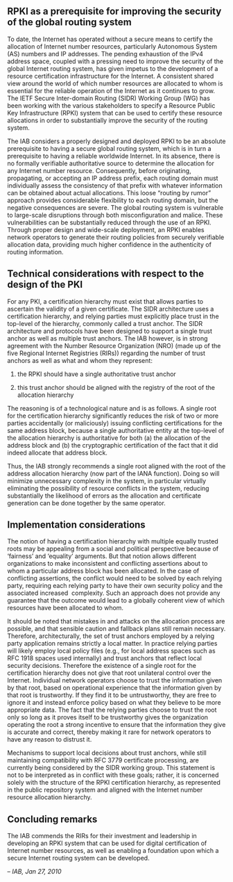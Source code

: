 
RPKI as a prerequisite for improving the security of the global routing system
------------------------------------------------------------------------------


To date, the Internet has operated without a secure means to certify the allocation of Internet number resources, particularly Autonomous System (AS) numbers and IP addresses. The pending exhaustion of the IPv4 address space, coupled with a pressing need to improve the security of the global Internet routing system, has given impetus to the development of a resource certification infrastructure for the Internet. A consistent shared view around the world of which number resources are allocated to whom is essential for the reliable operation of the Internet as it continues to grow. The IETF Secure Inter-domain Routing (SIDR) Working Group (WG) has been working with the various stakeholders to specify a Resource Public Key Infrastructure (RPKI) system that can be used to certify these resource allocations in order to substantially improve the security of the routing system.


The IAB considers a properly designed and deployed RPKI to be an absolute prerequisite to having a secure global routing system, which is in turn a prerequisite to having a reliable worldwide Internet. In its absence, there is no formally verifiable authoritative source to determine the allocation for any Internet number resource. Consequently, before originating, propagating, or accepting an IP address prefix, each routing domain must individually assess the consistency of that prefix with whatever information can be obtained about actual allocations. This loose “routing by rumor” approach provides considerable flexibility to each routing domain, but the negative consequences are severe. The global routing system is vulnerable to large-scale disruptions through both misconfiguration and malice. These vulnerabilities can be substantially reduced through the use of an RPKI. Through proper design and wide-scale deployment, an RPKI enables network operators to generate their routing policies from securely verifiable allocation data, providing much higher confidence in the authenticity of routing information.


Technical considerations with respect to the design of the PKI
--------------------------------------------------------------


For any PKI, a certification hierarchy must exist that allows parties to ascertain the validity of a given certificate. The SIDR architecture uses a certification hierarchy, and relying parties must explicitly place trust in the top-level of the hierarchy, commonly called a trust anchor. The SIDR architecture and protocols have been designed to support a single trust anchor as well as multiple trust anchors. The IAB however, is in strong agreement with the Number Resource Organization (NRO) (made up of the five Regional Internet Registries (RIRs)) regarding the number of trust anchors as well as what and whom they represent:


1. the RPKI should have a single authoritative trust anchor


2. this trust anchor should be aligned with the registry of the root of the allocation hierarchy


The reasoning is of a technological nature and is as follows. A single root for the certification hierarchy significantly reduces the risk of two or more parties accidentally (or maliciously) issuing conflicting certifications for the same address block, because a single authoritative entity at the top-level of the allocation hierarchy is authoritative for both (a) the allocation of the address block and (b) the cryptographic certification of the fact that it did indeed allocate that address block.


Thus, the IAB strongly recommends a single root aligned with the root of the address allocation hierarchy (now part of the IANA function). Doing so will minimize unnecessary complexity in the system, in particular virtually eliminating the possibility of resource conflicts in the system, reducing substantially the likelihood of errors as the allocation and certificate generation can be done together by the same operator.


Implementation considerations
-----------------------------


The notion of having a certification hierarchy with multiple equally trusted roots may be appealing from a social and political perspective because of ‘fairness’ and ‘equality’ arguments. But that notion allows different organizations to make inconsistent and conflicting assertions about to whom a particular address block has been allocated. In the case of conflicting assertions, the conflict would need to be solved by each relying party, requiring each relying party to have their own security policy and the associated increased  complexity. Such an approach does not provide any guarantee that the outcome would lead to a globally coherent view of which resources have been allocated to whom.


It should be noted that mistakes in and attacks on the allocation process are possible, and that sensible caution and fallback plans still remain necessary. Therefore, architecturally, the set of trust anchors employed by a relying party application remains strictly a local matter. In practice relying parties will likely employ local policy files (e.g., for local address spaces such as RFC 1918 spaces used internally) and trust anchors that reflect local security decisions. Therefore the existence of a single root for the certification hierarchy does not give that root unilateral control over the Internet. Individual network operators choose to trust the information given by that root, based on operational experience that the information given by that root is trustworthy. If they find it to be untrustworthy, they are free to ignore it and instead enforce policy based on what they believe to be more appropriate data. The fact that the relying parties choose to trust the root only so long as it proves itself to be trustworthy gives the organization operating the root a strong incentive to ensure that the information they give is accurate and correct, thereby making it rare for network operators to have any reason to distrust it.


Mechanisms to support local decisions about trust anchors, while still maintaining compatibility with RFC 3779 certificate processing, are currently being considered by the SIDR working group. This statement is not to be interpreted as in conflict with these goals; rather, it is concerned solely with the structure of the RPKI certification hierarchy, as represented in the public repository system and aligned with the Internet number resource allocation hierarchy.


Concluding remarks
------------------


The IAB commends the RIRs for their investment and leadership in developing an RPKI system that can be used for digital certification of Internet number resources, as well as enabling a foundation upon which a secure Internet routing system can be developed.


*– IAB, Jan 27, 2010*


